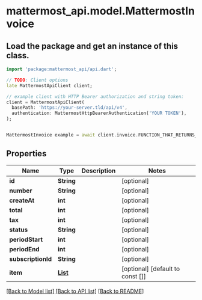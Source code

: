 # mattermost_api.model.MattermostInvoice

## Load the package and get an instance of this class.
```dart
import 'package:mattermost_api/api.dart';

// TODO: Client options
late MattermostApiClient client;

// example client with HTTP Bearer authorization and string token:
client = MattermostApiClient(
  basePath: 'https://your-server.tld/api/v4',
  authentication: MattermostHttpBearerAuthentication('YOUR TOKEN'),
);


MattermostInvoice example = await client.invoice.FUNCTION_THAT_RETURNS_THIS_CLASS();

```

## Properties
Name | Type | Description | Notes
------------ | ------------- | ------------- | -------------
**id** | **String** |  | [optional] 
**number** | **String** |  | [optional] 
**createAt** | **int** |  | [optional] 
**total** | **int** |  | [optional] 
**tax** | **int** |  | [optional] 
**status** | **String** |  | [optional] 
**periodStart** | **int** |  | [optional] 
**periodEnd** | **int** |  | [optional] 
**subscriptionId** | **String** |  | [optional] 
**item** | [**List<MattermostInvoiceLineItem>**](MattermostInvoiceLineItem.md) |  | [optional] [default to const []]

[[Back to Model list]](../GENERATED_README.md#documentation-for-models) [[Back to API list]](../GENERATED_README.md#documentation-for-api-endpoints) [[Back to README]](../GENERATED_README.md)


